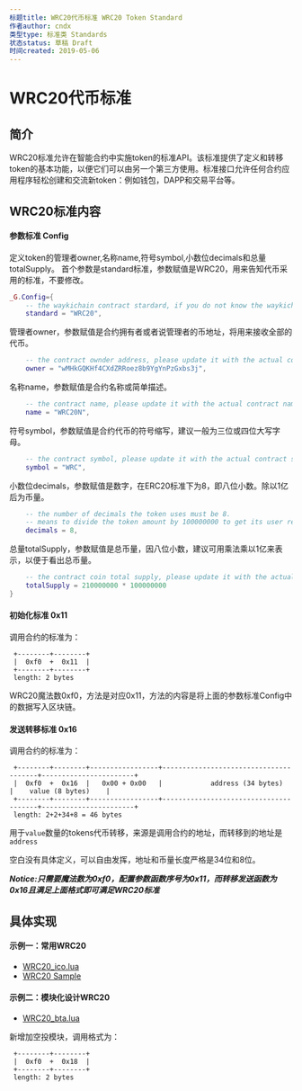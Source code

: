 ```yaml
---
标题title: WRC20代币标准 WRC20 Token Standard
作者author: cndx
类型type: 标准类 Standards
状态status: 草稿 Draft
时间created: 2019-05-06
---
```


# WRC20代币标准


## 简介

  WRC20标准允许在智能合约中实施token的标准API。该标准提供了定义和转移token的基本功能，以便它们可以由另一个第三方使用。标准接口允许任何合约应用程序轻松创建和交流新token：例如钱包，DAPP和交易平台等。

## WRC20标准内容

#### 参数标准 Config

定义token的管理者owner,名称name,符号symbol,小数位decimals和总量totalSupply。
首个参数是standard标准，参数赋值是WRC20，用来告知代币采用的标准，不要修改。
``` lua
_G.Config={
    -- the waykichain contract stardard, if you do not know the waykichain stardard, please do not change it.
    standard = "WRC20",
```
管理者owner，参数赋值是合约拥有者或者说管理者的币地址，将用来接收全部的代币。
``` lua
    -- the contract ownder address, please update it with the actual contract owner address.
    owner = "wMHkGQKHf4CXdZRRoez8b9YgYnPzGxbs3j",
```
名称name，参数赋值是合约名称或简单描述。
``` lua
    -- the contract name, please update it with the actual contract name.
    name = "WRC20N",
```
符号symbol，参数赋值是合约代币的符号缩写，建议一般为三位或四位大写字母。
``` lua
    -- the contract symbol, please update it with the actual contract symbol.
    symbol = "WRC",
```
小数位decimals，参数赋值是数字，在ERC20标准下为8，即八位小数。除以1亿后为币量。
``` lua
    -- the number of decimals the token uses must be 8.
    -- means to divide the token amount by 100000000 to get its user representation.
    decimals = 8,
```
总量totalSupply，参数赋值是总币量，因八位小数，建议可用乘法乘以1亿来表示，以便于看出总币量。
``` lua
    -- the contract coin total supply, please update it with the actual contract symbol.
    totalSupply = 210000000 * 100000000
}
```

#### 初始化标准 0x11

调用合约的标准为：
```
 +--------+--------+
 |  0xf0  +  0x11  | 
 +--------+--------+
 length: 2 bytes
```
WRC20魔法数0xf0，方法是对应0x11，方法的内容是将上面的参数标准Config中的数据写入区块链。

#### 发送转移标准 0x16

调用合约的标准为：
```
 +--------+--------+-----------------+---------------------------------------+-----------------------+
 |  0xf0  +  0x16  |   0x00 + 0x00   |            address (34 bytes)         |    value (8 bytes)    | 
 +--------+--------+-----------------+---------------------------------------+-----------------------+
 length: 2+2+34+8 = 46 bytes
```

用于`value`数量的tokens代币转移，来源是调用合约的地址，而转移到的地址是 `address `

空白没有具体定义，可以自由发挥，地址和币量长度严格是34位和8位。


***Notice:只需要魔法数为0xf0，配置参数函数序号为0x11，而转移发送函数为0x16且满足上面格式即可满足WRC20标准***

## 具体实现

#### 示例一：常用WRC20
- [WRC20_ico.lua](https://github.com/GitHubbard/wicc-contract-ext-lua/blob/master/ico.lua)
- [WRC20 Sample](https://www.wiccdev.org/book/en/Contract/ico_sample.html)


#### 示例二：模块化设计WRC20
- [WRC20_bta.lua](https://github.com/cndx/wicclua/blob/master/bta.lua)

新增加空投模块，调用格式为：
```
 +--------+--------+
 |  0xf0  +  0x18  | 
 +--------+--------+
 length: 2 bytes
```

